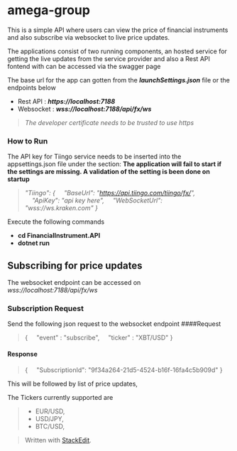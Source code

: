 # amega-group

This is a simple API where users can view the price of financial instruments and also subscribe via websocket to live price updates. 

The applications consist of two running components, an hosted service for getting the live updates from the service provider and also a Rest API fontend with can be accessed via the swagger page 

The base url for the app can gotten from the ***launchSettings.json***  file or the endpoints below 

 -  Rest API : ***https://localhost:7188***
 - Websocket : ***wss://localhost:7188/api/fx/ws***

> *The developer certificate needs to be trusted to use https*

	

### How to Run
The API key for Tiingo service needs to be inserted into the appsettings.json file under the section:  **The application will fail to start if the settings are missing. A validation of the setting is  been done on startup** 
> *"Tiingo": {
		  &nbsp;&nbsp;&nbsp;&nbsp;"BaseUrl": "https://api.tiingo.com/tiingo/fx/",
		   &nbsp;&nbsp;&nbsp;&nbsp;"ApiKey": "api key here",
		   &nbsp;&nbsp;&nbsp;&nbsp;"WebSocketUrl": "wss://ws.kraken.com"
	}*
	
Execute the following commands 
 - **cd FinancialInstrument.API**
 - **dotnet run** 

## Subscribing for price updates

The websocket endpoint can be accessed on *wss://localhost:7188/api/fx/ws*
### Subscription Request 
Send the following json request to the websocket endpoint
####Request
>{
&nbsp;&nbsp;&nbsp;&nbsp;"event"  :  "subscribe",
&nbsp;&nbsp;&nbsp;&nbsp;"ticker"  :  "XBT/USD"
}

#### Response
>{
&nbsp;&nbsp;&nbsp;&nbsp;"SubscriptionId":  "9f34a264-21d5-4524-b16f-16fa4c5b909d"
}

This will be followed by list of price updates, 

The Tickers currently supported are 
>- EUR/USD,
 >- USD/JPY,
 >- BTC/USD,

> Written with [StackEdit](https://stackedit.io/).
